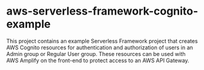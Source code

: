 # aws-serverless-framework-cognito-example

This project contains an example Serverless Framework project that creates AWS Cognito resources for authentication and authorization of users in an Admin group or Regular User group. These resources can be used with AWS Amplify on the front-end to protect access to an AWS API Gateway.
